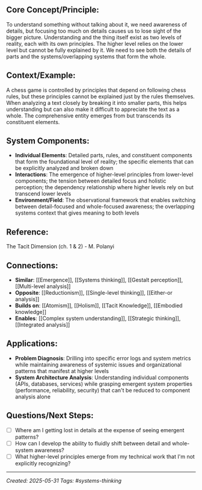 ## Core Concept/Principle:
To understand something without talking about it, we need awareness of details, but focusing too much on details causes us to lose sight of the bigger picture. Understanding and the thing itself exist as two levels of reality, each with its own principles. The higher level relies on the lower level but cannot be fully explained by it. We need to see both the details of parts and the systems/overlapping systems that form the whole.

## Context/Example:
A chess game is controlled by principles that depend on following chess rules, but these principles cannot be explained just by the rules themselves. When analyzing a text closely by breaking it into smaller parts, this helps understanding but can also make it difficult to appreciate the text as a whole. The comprehensive entity emerges from but transcends its constituent elements.

## System Components:
- **Individual Elements**: Detailed parts, rules, and constituent components that form the foundational level of reality; the specific elements that can be explicitly analyzed and broken down
- **Interactions**: The emergence of higher-level principles from lower-level components; the tension between detailed focus and holistic perception; the dependency relationship where higher levels rely on but transcend lower levels
- **Environment/Field**: The observational framework that enables switching between detail-focused and whole-focused awareness; the overlapping systems context that gives meaning to both levels

## Reference:
The Tacit Dimension (ch. 1 & 2) - M. Polanyi

## Connections:
- **Similar**: [[Emergence]], [[Systems thinking]], [[Gestalt perception]], [[Multi-level analysis]]
- **Opposite**: [[Reductionism]], [[Single-level thinking]], [[Either-or analysis]]
- **Builds on**: [[Atomism]], [[Holism]], [[Tacit Knowledge]], [[Embodied knowledge]]
- **Enables**: [[Complex system understanding]], [[Strategic thinking]], [[Integrated analysis]]

## Applications:
- **Problem Diagnosis**: Drilling into specific error logs and system metrics while maintaining awareness of systemic issues and organizational patterns that manifest at higher levels
- **System Architecture Analysis**: Understanding individual components (APIs, databases, services) while grasping emergent system properties (performance, reliability, security) that can't be reduced to component analysis alone

## Questions/Next Steps:
- [ ]  Where am I getting lost in details at the expense of seeing emergent patterns?
- [ ]  How can I develop the ability to fluidly shift between detail and whole-system awareness?
- [ ]  What higher-level principles emerge from my technical work that I'm not explicitly recognizing?

---

_Created: 2025-05-31_ _Tags: #systems-thinking_
